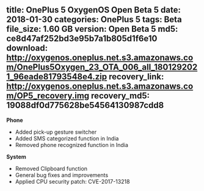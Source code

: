 title: OnePlus 5 OxygenOS Open Beta 5
date: 2018-01-30
categories: OnePlus 5
tags: Beta
file_size: 1.60 GB
version: Open Beta 5
md5: ce8d47af252bd3e95b7a1b805d1f6e10
download: http://oxygenos.oneplus.net.s3.amazonaws.com/OnePlus5Oxygen_23_OTA_006_all_1801292021_96eade81793548e4.zip
recovery_link: http://oxygenos.oneplus.net.s3.amazonaws.com/OP5_recovery.img
recovery_md5: 19088df0d775628be54564130987cdd8
---
**Phone**
* Added pick-up gesture switcher
* Added SMS categorized function in India
* Removed phone recognized function in India
 
**System**
* Removed Clipboard function
* General bug fixes and improvements
* Applied CPU security patch: CVE-2017-13218
